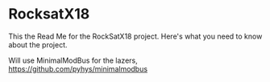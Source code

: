 # RocksatX18


This the Read Me for the RockSatX18 project. Here's what you need to know about the project.

Will use MinimalModBus for the lazers, https://github.com/pyhys/minimalmodbus 

